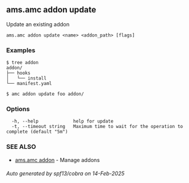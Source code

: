 ## ams.amc addon update

Update an existing addon

```
ams.amc addon update <name> <addon_path> [flags]
```

### Examples

```
$ tree addon
addon/
├── hooks
│   └── install
└── manifest.yaml

$ amc addon update foo addon/

```

### Options

```
  -h, --help             help for update
  -t, --timeout string   Maximum time to wait for the operation to complete (default "5m")
```

### SEE ALSO

* [ams.amc addon](ams.amc_addon.md)	 - Manage addons

###### Auto generated by spf13/cobra on 14-Feb-2025
